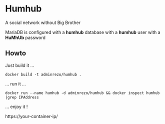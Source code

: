 # Humhub

A social network without Big Brother

MariaDB is configured with a **humhub** database with a **humhub** user with a **HuMhUb** password

## Howto

Just build it ...

```docker build -t adminrezo/humhub .```

... run it ...

```docker run --name humhub -d adminrezo/humhub && docker inspect humhub |grep IPAddress```

... enjoy it !

https://your-container-ip/
